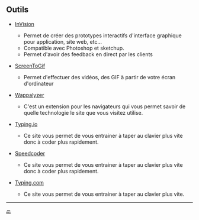 ## Outils

- [InVision](https://www.invisionapp.com)

    - Permet de créer des prototypes interactifs d'interface graphique pour application, site web, etc...
    - Compatible avec Photoshop et sketchup.
    - Permet d'avoir des feedback en direct par les clients


- [ScreenToGif](http://www.screentogif.com/)

    - Permet d'effectuer des vidéos, des GIF à partir de votre écran d'ordinateur


- [Wappalyzer](https://wappalyzer.com/download)

    - C'est un extension pour les navigateurs qui vous permet savoir de quelle technologie le site que vous visitez utilise.
    
- [Typing.io](https://typing.io/)

    - Ce site vous permet de vous entrainer à taper au clavier plus vite donc à coder plus rapidement.
    
- [Speedcoder](http://www.speedcoder.net/)

    - Ce site vous permet de vous entrainer à taper au clavier plus vite donc à coder plus rapidement.
    
- [Typing.com](https://www.typing.com/student/lessons/384/paragraph-practice)

    - Ce site vous permet de vous entrainer à taper au clavier plus vite.
    



---

[:back:](../compilateur/compilateur.md)
